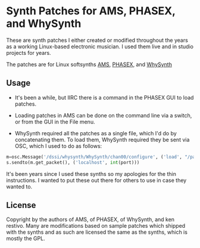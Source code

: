 # Synth Patches for AMS, PHASEX, and WhySynth

These are synth patches I either created or modified throughout the years as a working Linux-based electronic musician. I used them live and in studio projects for years.

The patches are for Linux softsynths [AMS](http://alsamodular.sourceforge.net/),  [PHASEX](http://disabled.github.com/phasex-dev/), and [WhySynth](http://smbolton.com/whysynth.html)

## Usage
* It's been a while, but IIRC there is a command in the PHASEX GUI to load patches.

* Loading patches in AMS can be done on the command line via a switch, or from the GUI in the File menu.

* WhySynth required all the patches as a single file, which I'd do by concatenating them. To load them, WhySynth required they be sent via OSC, which I used to do as follows:

```python
m=osc.Message('/dssi/whysynth/WhySynth/chan00/configure', ('load', "/path/to/patchfile"))
s.sendto(m.get_packet(), ('localhost', int(port)))
```

It's been years since I used these synths so my apologies for the thin instructions. I wanted to put these out there for others to use in case they wanted to.

## License

Copyright by the authors of AMS, of PHASEX, of WhySynth, and ken restivo. Many are modifications based on sample patches which shipped with the synths and as such are licensed the same as the synths, which is mostly the GPL.

